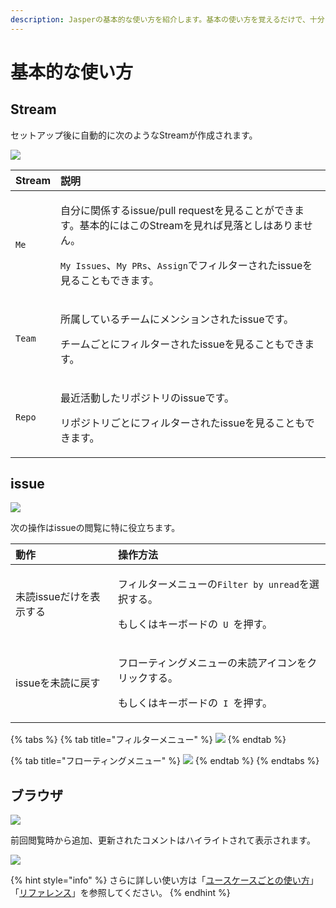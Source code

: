 ```yaml
---
description: Jasperの基本的な使い方を紹介します。基本の使い方を覚えるだけで、十分に効率的にissueを閲覧できるようになります。
---
```


# 基本的な使い方

## Stream

セットアップ後に自動的に次のようなStreamが作成されます。

![](../.gitbook/assets/03_streams.png)

<table>
  <thead>
    <tr>
      <th style="text-align:left">Stream</th>
      <th style="text-align:left">&#x8AAC;&#x660E;</th>
    </tr>
  </thead>
  <tbody>
    <tr>
      <td style="text-align:left"><code>Me</code>
      </td>
      <td style="text-align:left">
        <p>&#x81EA;&#x5206;&#x306B;&#x95A2;&#x4FC2;&#x3059;&#x308B;issue/pull request&#x3092;&#x898B;&#x308B;&#x3053;&#x3068;&#x304C;&#x3067;&#x304D;&#x307E;&#x3059;&#x3002;&#x57FA;&#x672C;&#x7684;&#x306B;&#x306F;&#x3053;&#x306E;Stream&#x3092;&#x898B;&#x308C;&#x3070;&#x898B;&#x843D;&#x3068;&#x3057;&#x306F;&#x3042;&#x308A;&#x307E;&#x305B;&#x3093;&#x3002;</p>
        <p><code>My Issues</code>&#x3001;<code>My PRs</code>&#x3001;<code>Assign</code>&#x3067;&#x30D5;&#x30A3;&#x30EB;&#x30BF;&#x30FC;&#x3055;&#x308C;&#x305F;issue&#x3092;&#x898B;&#x308B;&#x3053;&#x3068;&#x3082;&#x3067;&#x304D;&#x307E;&#x3059;&#x3002;</p>
      </td>
    </tr>
    <tr>
      <td style="text-align:left"><code>Team</code>
      </td>
      <td style="text-align:left">
        <p>&#x6240;&#x5C5E;&#x3057;&#x3066;&#x3044;&#x308B;&#x30C1;&#x30FC;&#x30E0;&#x306B;&#x30E1;&#x30F3;&#x30B7;&#x30E7;&#x30F3;&#x3055;&#x308C;&#x305F;issue&#x3067;&#x3059;&#x3002;</p>
        <p>&#x30C1;&#x30FC;&#x30E0;&#x3054;&#x3068;&#x306B;&#x30D5;&#x30A3;&#x30EB;&#x30BF;&#x30FC;&#x3055;&#x308C;&#x305F;issue&#x3092;&#x898B;&#x308B;&#x3053;&#x3068;&#x3082;&#x3067;&#x304D;&#x307E;&#x3059;&#x3002;</p>
      </td>
    </tr>
    <tr>
      <td style="text-align:left"><code>Repo</code>
      </td>
      <td style="text-align:left">
        <p>&#x6700;&#x8FD1;&#x6D3B;&#x52D5;&#x3057;&#x305F;&#x30EA;&#x30DD;&#x30B8;&#x30C8;&#x30EA;&#x306E;issue&#x3067;&#x3059;&#x3002;</p>
        <p>&#x30EA;&#x30DD;&#x30B8;&#x30C8;&#x30EA;&#x3054;&#x3068;&#x306B;&#x30D5;&#x30A3;&#x30EB;&#x30BF;&#x30FC;&#x3055;&#x308C;&#x305F;issue&#x3092;&#x898B;&#x308B;&#x3053;&#x3068;&#x3082;&#x3067;&#x304D;&#x307E;&#x3059;&#x3002;</p>
      </td>
    </tr>
  </tbody>
</table>

## issue <a id="issues"></a>

![](../.gitbook/assets/03_issues.png)

次の操作はissueの閲覧に特に役立ちます。

<table>
  <thead>
    <tr>
      <th style="text-align:left">&#x52D5;&#x4F5C;</th>
      <th style="text-align:left">&#x64CD;&#x4F5C;&#x65B9;&#x6CD5;</th>
    </tr>
  </thead>
  <tbody>
    <tr>
      <td style="text-align:left">&#x672A;&#x8AAD;issue&#x3060;&#x3051;&#x3092;&#x8868;&#x793A;&#x3059;&#x308B;</td>
      <td
      style="text-align:left">
        <p>&#x30D5;&#x30A3;&#x30EB;&#x30BF;&#x30FC;&#x30E1;&#x30CB;&#x30E5;&#x30FC;&#x306E;<code>Filter by unread</code>&#x3092;&#x9078;&#x629E;&#x3059;&#x308B;&#x3002;</p>
        <p>&#x3082;&#x3057;&#x304F;&#x306F;&#x30AD;&#x30FC;&#x30DC;&#x30FC;&#x30C9;&#x306E;<code> U </code>&#x3092;&#x62BC;&#x3059;&#x3002;</p>
        </td>
    </tr>
    <tr>
      <td style="text-align:left">issue&#x3092;&#x672A;&#x8AAD;&#x306B;&#x623B;&#x3059;</td>
      <td style="text-align:left">
        <p>&#x30D5;&#x30ED;&#x30FC;&#x30C6;&#x30A3;&#x30F3;&#x30B0;&#x30E1;&#x30CB;&#x30E5;&#x30FC;&#x306E;&#x672A;&#x8AAD;&#x30A2;&#x30A4;&#x30B3;&#x30F3;&#x3092;&#x30AF;&#x30EA;&#x30C3;&#x30AF;&#x3059;&#x308B;&#x3002;</p>
        <p>&#x3082;&#x3057;&#x304F;&#x306F;&#x30AD;&#x30FC;&#x30DC;&#x30FC;&#x30C9;&#x306E;<code> I </code>&#x3092;&#x62BC;&#x3059;&#x3002;</p>
      </td>
    </tr>
  </tbody>
</table>

{% tabs %}
{% tab title="フィルターメニュー" %}
![](../.gitbook/assets/filter_by_unread.png)
{% endtab %}

{% tab title="フローティングメニュー" %}
![](../.gitbook/assets/hover_unread.png)
{% endtab %}
{% endtabs %}

## ブラウザ <a id="browser"></a>

![](../.gitbook/assets/03_browser.png)

前回閲覧時から追加、更新されたコメントはハイライトされて表示されます。

![](../.gitbook/assets/03_highlight_comment.png)





{% hint style="info" %}
さらに詳しい使い方は「[ユースケースごとの使い方](../usecase/)」「[リファレンス](../reference/)」を参照してください。
{% endhint %}

